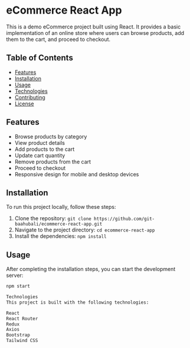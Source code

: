 # eCommerce React App

This is a demo eCommerce project built using React. It provides a basic implementation of an online store where users can browse products, add them to the cart, and proceed to checkout.

## Table of Contents

- [Features](#features)
- [Installation](#installation)
- [Usage](#usage)
- [Technologies](#technologies)
- [Contributing](#contributing)
- [License](#license)

## Features

- Browse products by category
- View product details
- Add products to the cart
- Update cart quantity
- Remove products from the cart
- Proceed to checkout
- Responsive design for mobile and desktop devices

## Installation

To run this project locally, follow these steps:

1. Clone the repository: `git clone https://github.com/git-baahubali/ecommerce-react-app.git`
2. Navigate to the project directory: `cd ecommerce-react-app`
3. Install the dependencies: `npm install`

## Usage

After completing the installation steps, you can start the development server:

```bash
npm start

Technologies
This project is built with the following technologies:

React
React Router
Redux
Axios
Bootstrap
Tailwind CSS 
